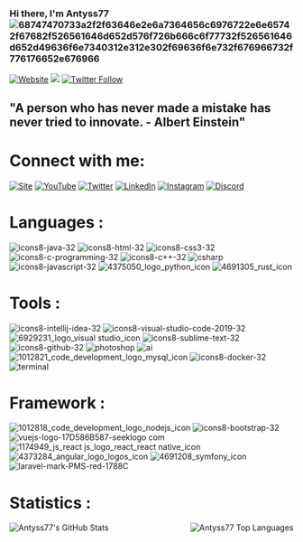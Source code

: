 ### Hi there, I'm Antyss77 ![68747470733a2f2f63646e2e6a7364656c6976722e6e65742f67682f526561646d652d576f726b666c6f77732f526561646d652d49636f6e7340312e312e302f69636f6e732f676966732f776176652e676966](https://user-images.githubusercontent.com/47704223/128958910-b987e56f-6d7a-4809-a58f-dfc491adc1d4.gif)


[![Website](https://img.shields.io/website?label=Antyss77&url=https%3A%2F%2Fwww.antyss77.com)](https://antyss77.com)
![](https://komarev.com/ghpvc/?username=Antyss77&color=green)
[![Twitter Follow](https://img.shields.io/twitter/follow/_Antyss77?style=social)](https://twitter.com/_Antyss77)


## "A person who has never made a mistake has never tried to innovate. - Albert Einstein"


# Connect with me:
[![Site](https://user-images.githubusercontent.com/47704223/128959901-41abaf89-d071-4efe-b614-b7f0649abf15.png)](https://antyss77.com/)
[![YouTube](https://user-images.githubusercontent.com/47704223/128960250-9c59fa5a-fed3-408e-9c41-9ba73a1b7429.png)](https://youtube.com/Antyss77/)
[![Twitter](https://user-images.githubusercontent.com/47704223/128960314-01c884ff-3edc-4343-83e2-4f49939fb4d4.png)](https://twitter.com/_Antyss77)
[![LinkedIn](https://user-images.githubusercontent.com/47704223/128960384-84ef3083-23c0-4799-a53f-b26ea4b63b7c.png)](https://linkedin.com/)
[![Instagram](https://user-images.githubusercontent.com/47704223/128960467-978eb1d1-653d-4cab-bd51-f1aa7f4e80e0.png)](https://instagram.com/)
[![Discord](https://user-images.githubusercontent.com/47704223/128960503-17a16290-c2b6-43f9-a862-ddd1f077617e.png)](https://discord.gg/)


# Languages :
![icons8-java-32](https://user-images.githubusercontent.com/47704223/128955344-d562d13c-704a-4b1a-a983-ac2ed65d99cb.png)
![icons8-html-32](https://user-images.githubusercontent.com/47704223/128955793-6042b7f2-0ceb-4747-869f-0f3b991ae960.png)
![icons8-css3-32](https://user-images.githubusercontent.com/47704223/128987319-c8d4a368-38c5-417a-98b9-71a8263b347f.png)
![icons8-c-programming-32](https://user-images.githubusercontent.com/47704223/128956113-c062b078-4ea1-48d7-a509-09a7a096c418.png)
![icons8-c++-32](https://user-images.githubusercontent.com/47704223/128955948-1919cbaa-5087-4458-a81d-78f693cf0a56.png)
![csharp](https://user-images.githubusercontent.com/47704223/128956015-52c1c46a-7cfb-4c0f-b22d-b634fd1a87e2.png)
![icons8-javascript-32](https://user-images.githubusercontent.com/47704223/128956069-10ce583b-819f-4c96-909f-ca25334591f1.png)
![4375050_logo_python_icon](https://user-images.githubusercontent.com/47704223/128957619-d4f7e829-a7ef-472d-952b-9c68e7aba373.png)
![4691305_rust_icon](https://user-images.githubusercontent.com/47704223/128957628-cb512815-9d7a-43aa-98ca-0c78e5929a6f.png)


# Tools :
![icons8-intellij-idea-32](https://user-images.githubusercontent.com/47704223/128955443-8e3479d9-2d2e-4bc0-b4e1-2f0a9c92af5f.png)
![icons8-visual-studio-code-2019-32](https://user-images.githubusercontent.com/47704223/128955444-fd94d629-6e79-43bc-bc61-aacbf89fa2af.png)
![6929231_logo_visual studio_icon](https://user-images.githubusercontent.com/47704223/128957790-a7ec0875-7409-41f0-b8c7-1ef90837a9e7.png)
![icons8-sublime-text-32](https://user-images.githubusercontent.com/47704223/128957746-0c3add35-b6ac-47a4-be5e-def0105745ce.png)
![icons8-github-32](https://user-images.githubusercontent.com/47704223/128955441-6015276b-ac89-4b4f-8dc6-52216b4528dd.png)
![photoshop](https://user-images.githubusercontent.com/47704223/128955645-73a88973-85e5-4c08-afc7-5c68936995de.png)
![ai](https://user-images.githubusercontent.com/47704223/128956609-fd34ba10-d1f1-4240-b082-30dfe56c9eb5.png)
![1012821_code_development_logo_mysql_icon](https://user-images.githubusercontent.com/47704223/128957317-43fa86e1-7815-4980-82f5-947f7b993b02.png)
![icons8-docker-32](https://user-images.githubusercontent.com/47704223/128957075-ca9c8b3a-25ce-4e9e-87b8-3998640e4823.png)
![terminal](https://user-images.githubusercontent.com/47704223/128956179-e08a367d-8b49-4a50-9b46-8d69909f92f7.png)


# Framework :
![1012818_code_development_logo_nodejs_icon](https://user-images.githubusercontent.com/47704223/128957371-05f94bce-e803-4930-9bad-1f711a3ed01d.png)
![icons8-bootstrap-32](https://user-images.githubusercontent.com/47704223/128956305-dab62a86-462c-4b76-90e9-d90d4f884fa3.png)
![vuejs-logo-17D586B587-seeklogo com](https://user-images.githubusercontent.com/47704223/128956362-28409d2a-3799-4c35-a397-3501e36515ac.png)
![1174949_js_react js_logo_react_react native_icon](https://user-images.githubusercontent.com/47704223/128957308-f6468bb7-bbfe-4007-be4a-282098f57d19.png)
![4373284_angular_logo_logos_icon](https://user-images.githubusercontent.com/47704223/128957339-7abe2f71-d81a-435b-ae48-2947ec2fccb3.png)
![4691208_symfony_icon](https://user-images.githubusercontent.com/47704223/128957482-d2d8d999-d099-4c4c-8be8-46ab7e3e576d.png)
![laravel-mark-PMS-red-1788C](https://user-images.githubusercontent.com/47704223/128957521-56d07b29-1041-4993-9b18-1fc20058f862.png)

# Statistics :
  <img align="left" alt="Antyss77's GitHub Stats" src="https://github-readme-stats-lake-one.vercel.app/api?username=Antyss77&show_icons=true&hide_border=true" />
  <img align="right" alt="Antyss77 Top Languages" src="https://github-readme-stats.vercel.app/api/top-langs/?username=Antyss77&langs_count=3)](https://github.com/anuraghazra/github-readme-stats"/>
